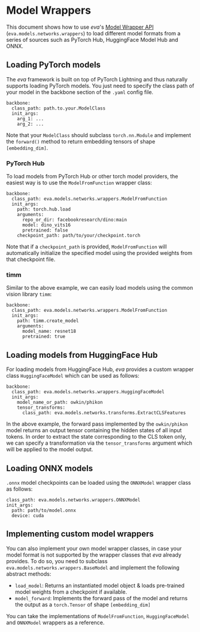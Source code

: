 # Model Wrappers


This document shows how to use *eva*'s [Model Wrapper API](../../reference/core/models/networks.md#wrappers) (`eva.models.networks.wrappers`) to load different model formats from a series of sources such as PyTorch Hub, HuggingFace Model Hub and ONNX. 

## Loading PyTorch models
The *eva* framework is built on top of PyTorch Lightning and thus naturally supports loading PyTorch models.
You just need to specify the class path of your model in the backbone section of the `.yaml` config file.

```
backbone:
  class_path: path.to.your.ModelClass
  init_args:
    arg_1: ...
    arg_2: ...
```

Note that your `ModelClass` should subclass `torch.nn.Module` and implement the `forward()` method to return embedding tensors of shape `[embedding_dim]`.

### PyTorch Hub
To load models from PyTorch Hub or other torch model providers, the easiest way is to use the `ModelFromFunction` wrapper class:

```
backbone:
  class_path: eva.models.networks.wrappers.ModelFromFunction
  init_args:
    path: torch.hub.load
    arguments:
      repo_or_dir: facebookresearch/dino:main
      model: dino_vits16
      pretrained: false
    checkpoint_path: path/to/your/checkpoint.torch
```


Note that if a `checkpoint_path` is provided, `ModelFromFunction` will automatically initialize the specified model using the provided weights from that checkpoint file.


### timm
Similar to the above example, we can easily load models using the common vision library `timm`:
```
backbone:
  class_path: eva.models.networks.wrappers.ModelFromFunction
  init_args:
    path: timm.create_model
    arguments:
      model_name: resnet18
      pretrained: true
```


## Loading models from HuggingFace Hub
For loading models from HuggingFace Hub, *eva* provides a custom wrapper class `HuggingFaceModel` which can be used as follows:

```
backbone:
  class_path: eva.models.networks.wrappers.HuggingFaceModel
  init_args:
    model_name_or_path: owkin/phikon
    tensor_transforms: 
      class_path: eva.models.networks.transforms.ExtractCLSFeatures
```

In the above example, the forward pass implemented by the `owkin/phikon` model returns an output tensor containing the hidden states of all input tokens. In order to extract the state corresponding to the CLS token only, we can specify a transformation via the `tensor_transforms` argument which will be applied to the model output.

## Loading ONNX models
`.onnx` model checkpoints can be loaded using the `ONNXModel` wrapper class as follows:

```
class_path: eva.models.networks.wrappers.ONNXModel
init_args:
  path: path/to/model.onnx
  device: cuda
```

## Implementing custom model wrappers

You can also implement your own model wrapper classes, in case your model format is not supported by the wrapper classes that *eva* already provides. To do so, you need to subclass `eva.models.networks.wrappers.BaseModel` and implement the following abstract methods: 

- `load_model`: Returns an instantiated model object & loads pre-trained model weights from a checkpoint if available. 
- `model_forward`: Implements the forward pass of the model and returns the output as a `torch.Tensor` of shape `[embedding_dim]`

You can take the implementations of `ModelFromFunction`, `HuggingFaceModel` and `ONNXModel` wrappers as a reference.
